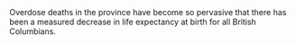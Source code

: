 <!-- Section Level Feedback -->
<markdown-container>
  <markdown-column size="1">
  Overdose deaths in the province have become so pervasive that there has been a measured decrease in life expectancy at birth for all British Columbians.
  </markdown-column>
  
  <markdown-column size="1">
    <markdown-image src="images/graph-placeholder.svg"></markdown-image>
  </markdown-column>
</markdown-container>